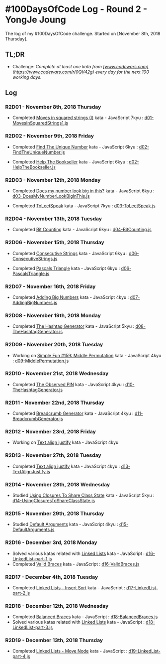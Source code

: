 # #100DaysOfCode Log - Round 2 - YongJe Joung

The log of my #100DaysOfCode challenge. Started on [November 8th, 2018 Thursday].



## TL;DR

* Challenge: *Complete at least one kata from [www.codewars.com](https://www.codewars.com/r/0QV42g) every day for the next 100 working days.*



## Log

### R2D01 - November 8th, 2018 Thursday
* Completed [Moves in squared strings (I)](https://www.codewars.com/kata/56dbe0e313c2f63be4000b25/train/javascript) kata - JavaScript 7kyu : [d01-MovesInSquaredStrings1.js](/r2/d01-MovesInSquaredStrings1.js)

### R2D02 - November 9th, 2018 Friday
* Completed [Find The Unique Number](https://www.codewars.com/kata/find-the-unique-number-1/train/javascript) kata - JavaScript 6kyu : [d02-FindTheUniqueNumber.js](/r2/d02-FindTheUniqueNumber.js)

* Completed [Help The Bookseller](https://www.codewars.com/kata/help-the-bookseller/train/javascript) kata - JavaScript 6kyu : [d02-HelpTheBookseller.js](/r2/d02-HelpTheBookseller.js)

### R2D03 - November 12th, 2018 Monday
* Completed [Does my number look big in this?](https://www.codewars.com/kata/does-my-number-look-big-in-this/javascript) kata - JavaScript 6kyu : [d03-DoesMyNumberLookBigInThis.js](/r2/d03-DoesMyNumberLookBigInThis.js)

* Completed [ToLeetSpeak](https://www.codewars.com/kata/toleetspeak/javascript) kata - JavaScript 7kyu : [d03-ToLeetSpeak.js](/r2/d03-ToLeetSpeak.js)

### R2D04 - November 13th, 2018 Tuesday
* Completed [Bit Counting](https://www.codewars.com/kata/bit-counting/javascript) kata - JavaScript 6kyu : [d04-BitCounting.js](/r2/d04-BitCounting.js)

### R2D06 - November 15th, 2018 Thursday
* Completed [Consecutive Strings](https://www.codewars.com/kata/consecutive-strings) kata - JavaScript 6kyu : [d06-ConsecutiveStrings.js](/r2/d06-ConsecutiveStrings.js)

* Completed [Pascals Triangle](https://www.codewars.com/kata/pascals-triangle/javascript) kata - JavaScript 6kyu : [d06-PascalsTriangle.js](/r2/d06-PascalsTriangle.js)

### R2D07 - November 16th, 2018 Friday
* Completed [Adding Big Numbers](https://www.codewars.com/kata/adding-big-numbers/javascript) kata - JavaScript 4kyu : [d07-AddingBigNumbers.js](/r2/d07-AddingBigNumbers.js)

### R2D08 - November 19th, 2018 Monday
* Completed [The Hashtag Generator](https://www.codewars.com/kata/the-hashtag-generator/javascript) kata - JavaScript 5kyu : [d08-TheHashtagGenerator.js](/r2/d08-TheHashtagGenerator.js)

### R2D09 - November 20th, 2018 Tuesday
* Working on [Simple Fun #159: Middle Permutation](https://www.codewars.com/kata/58ad317d1541651a740000c5/train/javascript) kata - JavaScript 4kyu : [d09-MiddlePermutation.js](/try_later/d09-MiddlePermutation.js)

### R2D10 - November 21st, 2018 Wednesday
* Completed [The Observed PIN](https://www.codewars.com/kata/the-observed-pin/javascript) kata - JavaScript 4kyu : [d10-TheHashtagGenerator.js](/r2/d10-TheHashtagGenerator.js)

### R2D11 - November 22nd, 2018 Thursday
* Completed [Breadcrumb Generator](https://www.codewars.com/kata/breadcrumb-generator/javascript) kata - JavaScript 4kyu : [d11-BreadcrumbGenerator.js](/r2/d11-BreadcrumbGenerator.js)

### R2D12 - November 23rd, 2018 Friday
* Working on [Text align justify](https://www.codewars.com/kata/text-align-justify/javascript) kata - JavaScript 4kyu

### R2D13 - November 27th, 2018 Tuesday
* Completed [Text align justify](https://www.codewars.com/kata/text-align-justify/javascript) kata - JavaScript 4kyu : [d13-TextAlignJustify.js](/r2/d13-TextAlignJustify.js)

### R2D14 - November 28th, 2018 Wednesday
* Studied [Using Closures To Share Class State](https://www.codewars.com/kata/53583765d5493bfdf5001b35/train/javascript) kata - JavaScript 5kyu : [d14-UsingClosuresToShareClassState.js](/r2/d14-UsingClosuresToShareClassState.js)

### R2D15 - November 29th, 2018 Thursday
* Studied [Default Arguments](https://www.codewars.com/kata/52605419be184942d400003d/train/javascript) kata - JavaScript 4kyu : [d15-DefaultArguments.js](/r2/d15-DefaultArguments.js)

### R2D16 - December 3rd, 2018 Monday
* Solved various katas related with [Linked Lists](https://www.codewars.com/kata/linked-lists-push-and-buildonetwothree/train/javascript) kata - JavaScript : [d16-LinkedList-part-1.js](/r2/d16-LinkedList-part-1.js)
* Completed [Valid Braces](https://www.codewars.com/kata/valid-braces/train/javascript) kata - JavaScript : [d16-ValidBraces.js](/r2/d16-ValidBraces.js)

### R2D17 - December 4th, 2018 Tuesday
* Completed [Linked Lists - Insert Sort](https://www.codewars.com/kata/linked-lists-insert-sort/train/javascript) kata - JavaScript : [d17-LinkedList-part-2.js](/r2/d17-LinkedList-part-2.js)

### R2D18 - December 12th, 2018 Wednesday
* Completed [Balanced Braces](https://www.codewars.com/kata/balanced-braces-with-non-brace-characters/train/javascript) kata - JavaScript : [d18-BalancedBraces.js](/r2/d18-BalancedBraces.js)
* Solved various katas related with [Linked Lists](https://www.codewars.com/kata/linked-lists-push-and-buildonetwothree/train/javascript) kata - JavaScript : [d18-LinkedList-part-3.js](/r2/d18-LinkedList-part-3.js)

### R2D19 - December 13th, 2018 Thursday
* Completed [Linked Lists - Move Node](https://www.codewars.com/kata/linked-lists-move-node/train/javascript) kata - JavaScript : [d19-LinkedList-part-4.js](/r2/d19-LinkedList-part-4.js)
